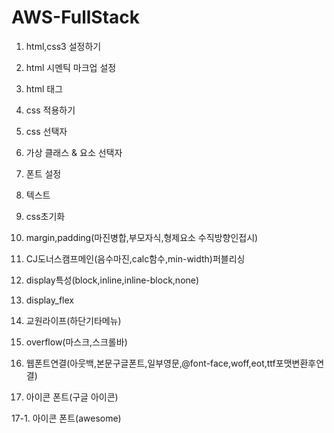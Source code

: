 # AWS-FullStack

1.  html,css3 설정하기

2.  html 시멘틱 마크업 설정

3.  html 태그

4.  css 적용하기

5.  css 선택자

6.  가상 클래스 & 요소 선택자

7.  폰트 설정

8.  텍스트

9.  css초기화

10. margin,padding(마진병합,부모자식,형제요소 수직방향인접시)

11. CJ도너스캠프메인(음수마진,calc함수,min-width)퍼블리싱

12. display특성(block,inline,inline-block,none)

13. display_flex

14. 교원라이프(하단기타메뉴)

15. overflow(마스크,스크롤바)

16. 웹폰트연결(아웃백,본문구글폰트,일부영문,@font-face,woff,eot,ttf포맷변환후연결)

17. 아이콘 폰트(구글 아이콘)

17-1. 아이콘 폰트(awesome)
